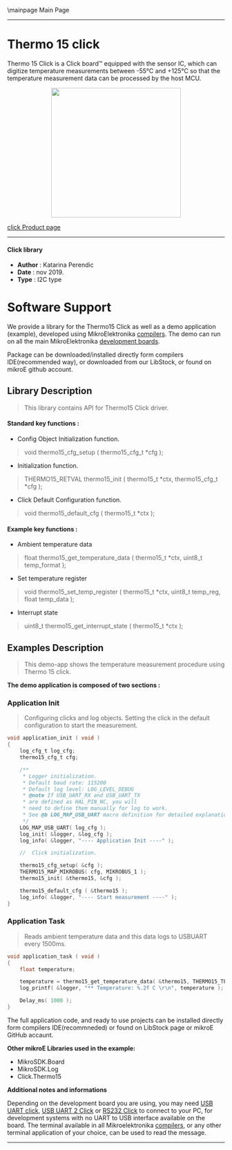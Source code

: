\mainpage Main Page
 
 

---
# Thermo 15 click

Thermo 15 Click is a Click board™ equipped with the sensor IC, which can digitize temperature measurements between -55°C and +125°C so that the temperature measurement data can be processed by the host MCU.

<p align="center">
  <img src="https://download.mikroe.com/images/click_for_ide/thermo15_click.png" height=300px>
</p>

[click Product page](https://www.mikroe.com/thermo-15-click)

---


#### Click library 

- **Author**        : Katarina Perendic
- **Date**          : nov 2019.
- **Type**          : I2C type


# Software Support

We provide a library for the Thermo15 Click 
as well as a demo application (example), developed using MikroElektronika 
[compilers](https://shop.mikroe.com/compilers). 
The demo can run on all the main MikroElektronika [development boards](https://shop.mikroe.com/development-boards).

Package can be downloaded/installed directly form compilers IDE(recommended way), or downloaded from our LibStock, or found on mikroE github account. 

## Library Description

> This library contains API for Thermo15 Click driver.

#### Standard key functions :

- Config Object Initialization function.
> void thermo15_cfg_setup ( thermo15_cfg_t *cfg ); 
 
- Initialization function.
> THERMO15_RETVAL thermo15_init ( thermo15_t *ctx, thermo15_cfg_t *cfg );

- Click Default Configuration function.
> void thermo15_default_cfg ( thermo15_t *ctx );


#### Example key functions :

- Ambient temperature data
> float thermo15_get_temperature_data ( thermo15_t *ctx,  uint8_t temp_format );
 
- Set temperature register
> void thermo15_set_temp_register ( thermo15_t *ctx, uint8_t temp_reg, float temp_data );

- Interrupt state
> uint8_t thermo15_get_interrupt_state ( thermo15_t *ctx );

## Examples Description

> This demo-app shows the temperature measurement procedure using Thermo 15 click.

**The demo application is composed of two sections :**

### Application Init 

> Configuring clicks and log objects. 
> Setting the click in the default configuration to start the measurement.

```c
void application_init ( void )
{
    log_cfg_t log_cfg;
    thermo15_cfg_t cfg;

    /** 
     * Logger initialization.
     * Default baud rate: 115200
     * Default log level: LOG_LEVEL_DEBUG
     * @note If USB_UART_RX and USB_UART_TX 
     * are defined as HAL_PIN_NC, you will 
     * need to define them manually for log to work. 
     * See @b LOG_MAP_USB_UART macro definition for detailed explanation.
     */
    LOG_MAP_USB_UART( log_cfg );
    log_init( &logger, &log_cfg );
    log_info( &logger, "---- Application Init ----" );

    //  Click initialization.

    thermo15_cfg_setup( &cfg );
    THERMO15_MAP_MIKROBUS( cfg, MIKROBUS_1 );
    thermo15_init( &thermo15, &cfg );

    thermo15_default_cfg ( &thermo15 );
    log_info( &logger, "---- Start measurement ----" );
}
```

### Application Task

> Reads ambient temperature data and this data logs to USBUART every 1500ms.

```c
void application_task ( void )
{
    float temperature;

    temperature = thermo15_get_temperature_data( &thermo15, THERMO15_TEMP_IN_CELSIUS );
    log_printf( &logger, "** Temperature: %.2f C \r\n", temperature );

    Delay_ms( 1000 );
}
```

The full application code, and ready to use projects can be  installed directly form compilers IDE(recommneded) or found on LibStock page or mikroE GitHub accaunt.

**Other mikroE Libraries used in the example:** 

- MikroSDK.Board
- MikroSDK.Log
- Click.Thermo15

**Additional notes and informations**

Depending on the development board you are using, you may need 
[USB UART click](https://shop.mikroe.com/usb-uart-click), 
[USB UART 2 Click](https://shop.mikroe.com/usb-uart-2-click) or 
[RS232 Click](https://shop.mikroe.com/rs232-click) to connect to your PC, for 
development systems with no UART to USB interface available on the board. The 
terminal available in all Mikroelektronika 
[compilers](https://shop.mikroe.com/compilers), or any other terminal application 
of your choice, can be used to read the message.



---
